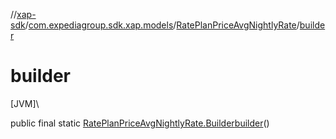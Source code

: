 //[xap-sdk](../../../index.md)/[com.expediagroup.sdk.xap.models](../index.md)/[RatePlanPriceAvgNightlyRate](index.md)/[builder](builder.md)

# builder

[JVM]\

public final static [RatePlanPriceAvgNightlyRate.Builder](-builder/index.md)[builder](builder.md)()

